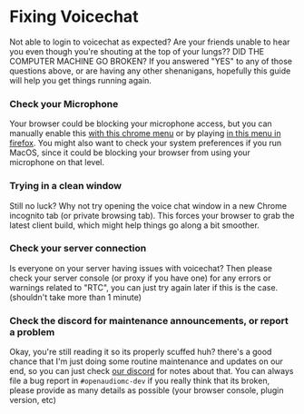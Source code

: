 [//]: # (COMMANDS:/oa debug,returns current state of your OA plugin. State, Account Tags, Platform, TimeData, Throughput, Env, VoiceRTP, Build, RestDirect, Connected clients, loaded regions, loaded speakers, aliases, srvVersion)
[//]: # (COMMANDS:/oa state,returns current state of your OA plugin. State, Account Tags, Platform, TimeData, Throughput, Env, VoiceRTP, Build, RestDirect, Connected clients, loaded regions, loaded speakers, aliases, srvVersion)
[//]: # (COMMANDS:/oa restart,Restarts the OpenAudioMc plugin. Be warned, this will kick ALL connected web client users.)
[//]: # (COMMANDS:/oa reload,Reloads the OpenAudioMc plugin. Be warned, this will kick ALL connected web client.)
[//]: # (COMMANDS:/oa help,returns lis of all commands, clicktrough enabled for more specific info.)

# Fixing Voicechat
Not able to login to voicechat as expected? Are your friends unable to hear you even though you're shouting at the top of your lungs?? DID THE COMPUTER MACHINE GO BROKEN?
If you answered "YES" to any of those questions above, or are having any other shenanigans, hopefully this guide will help you get things running again.

### Check your Microphone
Your browser could be blocking your microphone access, but you can manually enable this [with this chrome menu](https://support.google.com/chrome/answer/2693767?co=GENIE.Platform%3DDesktop&hl=en) or by playing [in this menu in firefox](https://support.mozilla.org/en-US/kb/how-manage-your-camera-and-microphone-permissions). You might also want to check your system preferences if you run MacOS, since it could be blocking your browser from using your microphone on that level.

### Trying in a clean window
Still no luck? Why not try opening the voice chat window in a new Chrome incognito tab (or private browsing tab).
This forces your browser to grab the latest client build, which might help things go along a bit smoother.

### Check your server connection
Is everyone on your server having issues with voicechat? Then please check your server console (or proxy if you have one) for any errors or warnings related to "RTC", you can just try again later if this is the case. (shouldn't take more than 1 minute)

### Check the discord for maintenance announcements, or report a problem
Okay, you're still reading it so its properly scuffed huh? there's a good chance that I'm just doing some routine maintenance and updates on our end, so you can just check [our discord](https://discord.openaudiomc.net/) for notes about that. You can always file a bug report in `#openaudiomc-dev` if you really think that its broken, please provide as many details as possible (your browser console, plugin version, etc)
